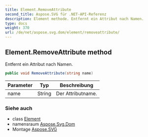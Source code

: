 ```yaml
---
title: Element.RemoveAttribute
second_title: Aspose.SVG für .NET-API-Referenz
description: Element methode. Entfernt ein Attribut nach Namen.
type: docs
weight: 370
url: /de/net/aspose.svg.dom/element/removeattribute/
---
```

## Element.RemoveAttribute method

Entfernt ein Attribut nach Namen.

```csharp
public void RemoveAttribute(string name)
```

| Parameter | Typ | Beschreibung |
| --- | --- | --- |
| name | String | Der Attributname. |

### Siehe auch

* class [Element](../)
* namensraum [Aspose.Svg.Dom](../../element/)
* Montage [Aspose.SVG](../../../)


